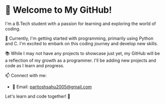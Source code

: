# 👋 Welcome to My GitHub!

I'm a B.Tech student with a passion for learning and exploring the world of coding.

🌱 Currently, I'm getting started with programming, primarily using Python and C. I'm excited to embark on this coding journey and develop new skills.

📚 While I may not have any projects to showcase just yet, my GitHub will be a reflection of my growth as a programmer. I'll be adding new projects and code as I learn and progress.

📫 Connect with me:
- 📧 Email: paritoshsahu2005@gmail.com

Let's learn and code together! 🚀
